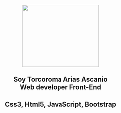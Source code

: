 <!DOCTYPE html>
<html lang="en">
<head>
    <meta charset="UTF-8">
    <meta http-equiv="X-UA-Compatible" content="IE=edge">
    <meta name="viewport" content="width=device-width, initial-scale=1.0">
  
</head>
<body>
      <div   align="center" >
    <img align="center" src="https://www.ikusi.com/wp-content/uploads/2022/06/post_thumbnail-4efabca9bd56b38edc0058c4ba006481.jpeg" width="70%"   height="200vh" >
      <h2  align="center">Soy Torcoroma Arias Ascanio <br/> Web developer Front-End</h2>
                <h2  align="center">Css3,  Html5,  JavaScript,  Bootstrap</h2>
          </div>
                  
  
  
</body>
</html>

